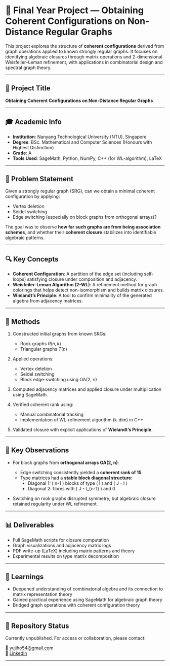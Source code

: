# 📘 Final Year Project — Obtaining Coherent Configurations on Non-Distance Regular Graphs

This project explores the structure of **coherent configurations** derived from graph operations applied to known strongly regular graphs. It focuses on identifying algebraic closures through matrix operations and 2-dimensional Weisfeiler–Leman refinement, with applications in combinatorial design and spectral graph theory.

---

## 📌 Project Title
**Obtaining Coherent Configurations on Non-Distance Regular Graphs**

---

## 🎓 Academic Info
- **Institution**: Nanyang Technological University (NTU), Singapore
- **Degree**: BSc. Mathematical and Computer Sciences (Honours with Highest Distinction)
- **Grade**: A
- **Tools Used**: SageMath, Python, NumPy, C++ (for WL-algorithm), LaTeX

---

## 🧠 Problem Statement

Given a strongly regular graph (SRG), can we obtain a minimal coherent configuration by applying:
- Vertex deletion
- Seidel switching
- Edge switching (especially on block graphs from orthogonal arrays)?

The goal was to observe **how far such graphs are from being association schemes**, and whether their **coherent closure** stabilizes into identifiable algebraic patterns.

---

## 🔍 Key Concepts

- **Coherent Configuration**: A partition of the edge set (including self-loops) satisfying closure under composition and adjacency.
- **Weisfeiler-Leman Algorithm (2-WL)**: A refinement method for graph colorings that helps detect non-isomorphism and builds matrix closures.
- **Wielandt’s Principle**: A tool to confirm minimality of the generated algebra from adjacency matrices.

---

## 🔬 Methods

1. Constructed initial graphs from known SRGs:
   - Rook graphs $R(n,k)$
   - Triangular graphs $T(n)$

2. Applied operations:
   - Vertex deletion
   - Seidel switching
   - Block edge-switching using OA(2, n)

3. Computed adjacency matrices and applied closure under multiplication using SageMath.

4. Verified coherent rank using:
   - Manual combinatorial tracking
   - Implementation of WL-refinement algorithm (k-dim) in C++

5. Validated closure with explicit applications of **Wielandt’s Principle**.

---

## 🧩 Key Observations

- For block graphs from **orthogonal arrays OA(2, n)**:
  - Edge switching consistently yielded a **coherent rank of 15**
  - Type matrices had a **stable block diagonal structure**:
    - Diagonal 1: \( n-1 \) blocks of type \( I \) and \( J - I \)
    - Diagonal 2: fibres with \( J - I_{n-1} \) and 0

- Switching on rook graphs disrupted symmetry, but algebraic closure retained regularity under WL refinement.

---

## 📊 Deliverables

- Full SageMath scripts for closure computation
- Graph visualizations and adjacency matrix logs
- PDF write-up (LaTeX) including matrix patterns and theory
- Experimental results on type matrix decomposition

---

## 📘 Learnings

- Deepened understanding of combinatorial algebra and its connection to matrix representation theory
- Gained practical experience using SageMath for algebraic graph theory
- Bridged graph operations with coherent configuration theory

---

## 📁 Repository Status

Currently unpublished. For access or collaboration, please contact:

📧 yujiho54@gmail.com  
🔗 [LinkedIn](https://linkedin.com/in/jingrui19)

---
